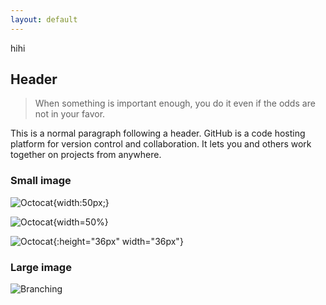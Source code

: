 ```yaml
---
layout: default
---
```


hihi

## Header

> When something is important enough, you do it even if the odds are not in your favor.
> 

This is a normal paragraph following a header. GitHub is a code hosting platform for version control and collaboration. It lets you and others work together on projects from anywhere.

### Small image

![Octocat](https://github.githubassets.com/images/icons/emoji/octocat.png){width:50px;}

![Octocat](https://github.githubassets.com/images/icons/emoji/octocat.png){width=50%}

![Octocat](https://github.githubassets.com/images/icons/emoji/octocat.png){:height="36px" width="36px"}

### Large image

![Branching](https://guides.github.com/activities/hello-world/branching.png)


